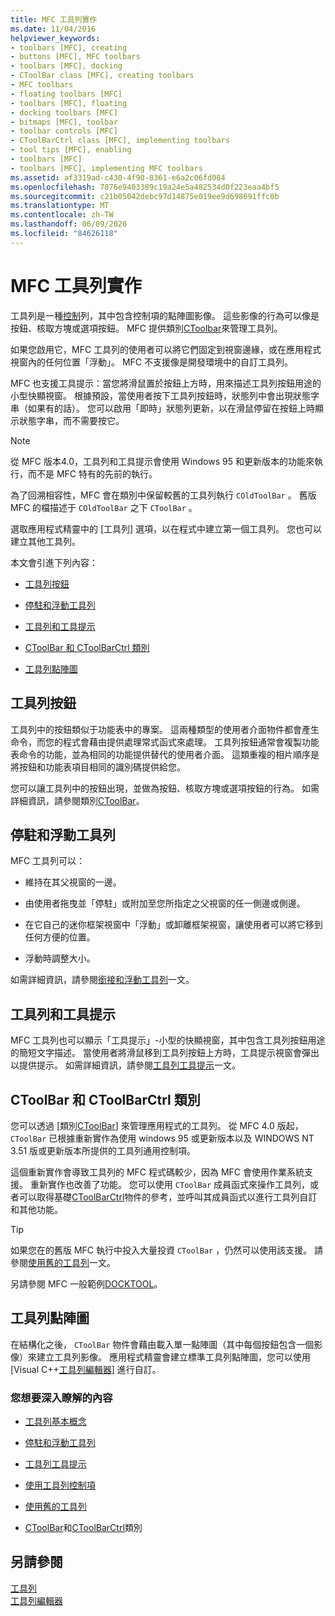 ```yaml
---
title: MFC 工具列實作
ms.date: 11/04/2016
helpviewer_keywords:
- toolbars [MFC], creating
- buttons [MFC], MFC toolbars
- toolbars [MFC], docking
- CToolBar class [MFC], creating toolbars
- MFC toolbars
- floating toolbars [MFC]
- toolbars [MFC], floating
- docking toolbars [MFC]
- bitmaps [MFC], toolbar
- toolbar controls [MFC]
- CToolBarCtrl class [MFC], implementing toolbars
- tool tips [MFC], enabling
- toolbars [MFC]
- toolbars [MFC], implementing MFC toolbars
ms.assetid: af3319ad-c430-4f90-8361-e6a2c06fd084
ms.openlocfilehash: 7876e9403389c19a24e5a482534d0f223eaa4bf5
ms.sourcegitcommit: c21b05042debc97d14875e019ee9d698691ffc0b
ms.translationtype: MT
ms.contentlocale: zh-TW
ms.lasthandoff: 06/09/2020
ms.locfileid: "84626118"
---
```

# <a name="mfc-toolbar-implementation"></a>MFC 工具列實作

工具列是一種[控制](control-bars.md)列，其中包含控制項的點陣圖影像。 這些影像的行為可以像是按鈕、核取方塊或選項按鈕。 MFC 提供類別[CToolbar](reference/ctoolbar-class.md)來管理工具列。

如果您啟用它，MFC 工具列的使用者可以將它們固定到視窗邊緣，或在應用程式視窗內的任何位置「浮動」。 MFC 不支援像是開發環境中的自訂工具列。

MFC 也支援工具提示：當您將滑鼠置於按鈕上方時，用來描述工具列按鈕用途的小型快顯視窗。 根據預設，當使用者按下工具列按鈕時，狀態列中會出現狀態字串（如果有的話）。 您可以啟用「即時」狀態列更新，以在滑鼠停留在按鈕上時顯示狀態字串，而不需要按它。

> [!NOTE]
> 從 MFC 版本4.0，工具列和工具提示會使用 Windows 95 和更新版本的功能來執行，而不是 MFC 特有的先前的執行。

為了回溯相容性，MFC 會在類別中保留較舊的工具列執行 `COldToolBar` 。 舊版 MFC 的檔描述于 `COldToolBar` 之下 `CToolBar` 。

選取應用程式精靈中的 [工具列] 選項，以在程式中建立第一個工具列。 您也可以建立其他工具列。

本文會引進下列內容：

- [工具列按鈕](#_core_toolbar_buttons)

- [停駐和浮動工具列](#_core_docking_and_floating_toolbars)

- [工具列和工具提示](#_core_toolbars_and_tool_tips)

- [CToolBar 和 CToolBarCtrl 類別](#_core_the_ctoolbar_and_ctoolbarctrl_classes)

- [工具列點陣圖](#_core_the_toolbar_bitmap)

## <a name="toolbar-buttons"></a><a name="_core_toolbar_buttons"></a>工具列按鈕

工具列中的按鈕類似于功能表中的專案。 這兩種類型的使用者介面物件都會產生命令，而您的程式會藉由提供處理常式函式來處理。 工具列按鈕通常會複製功能表命令的功能，並為相同的功能提供替代的使用者介面。 這類重複的相片順序是將按鈕和功能表項目相同的識別碼提供給您。

您可以讓工具列中的按鈕出現，並做為按鈕、核取方塊或選項按鈕的行為。 如需詳細資訊，請參閱類別[CToolBar](reference/ctoolbar-class.md)。

## <a name="docking-and-floating-toolbars"></a><a name="_core_docking_and_floating_toolbars"></a>停駐和浮動工具列

MFC 工具列可以：

- 維持在其父視窗的一邊。

- 由使用者拖曳並「停駐」或附加至您所指定之父視窗的任一側邊或側邊。

- 在它自己的迷你框架視窗中「浮動」或卸離框架視窗，讓使用者可以將它移到任何方便的位置。

- 浮動時調整大小。

如需詳細資訊，請參閱[銜接和浮動工具列](docking-and-floating-toolbars.md)一文。

## <a name="toolbars-and-tool-tips"></a><a name="_core_toolbars_and_tool_tips"></a>工具列和工具提示

MFC 工具列也可以顯示「工具提示」-小型的快顯視窗，其中包含工具列按鈕用途的簡短文字描述。 當使用者將滑鼠移到工具列按鈕上方時，工具提示視窗會彈出以提供提示。 如需詳細資訊，請參閱[工具列工具提示](toolbar-tool-tips.md)一文。

## <a name="the-ctoolbar-and-ctoolbarctrl-classes"></a><a name="_core_the_ctoolbar_and_ctoolbarctrl_classes"></a>CToolBar 和 CToolBarCtrl 類別

您可以透過 [類別[CToolBar](reference/ctoolbar-class.md)] 來管理應用程式的工具列。 從 MFC 4.0 版起， `CToolBar` 已根據重新實作為使用 windows 95 或更新版本以及 WINDOWS NT 3.51 版或更新版本所提供的工具列通用控制項。

這個重新實作會導致工具列的 MFC 程式碼較少，因為 MFC 會使用作業系統支援。 重新實作也改善了功能。 您可以使用 `CToolBar` 成員函式來操作工具列，或者可以取得基礎[CToolBarCtrl](reference/ctoolbarctrl-class.md)物件的參考，並呼叫其成員函式以進行工具列自訂和其他功能。

> [!TIP]
> 如果您在的舊版 MFC 執行中投入大量投資 `CToolBar` ，仍然可以使用該支援。 請參閱[使用舊的工具列](using-your-old-toolbars.md)一文。

另請參閱 MFC 一般範例[DOCKTOOL](../overview/visual-cpp-samples.md)。

## <a name="the-toolbar-bitmap"></a><a name="_core_the_toolbar_bitmap"></a>工具列點陣圖

在結構化之後， `CToolBar` 物件會藉由載入單一點陣圖（其中每個按鈕包含一個影像）來建立工具列影像。 應用程式精靈會建立標準工具列點陣圖，您可以使用 [Visual C++[工具列編輯器](../windows/toolbar-editor.md)] 進行自訂。

### <a name="what-do-you-want-to-know-more-about"></a>您想要深入瞭解的內容

- [工具列基本概念](toolbar-fundamentals.md)

- [停駐和浮動工具列](docking-and-floating-toolbars.md)

- [工具列工具提示](toolbar-tool-tips.md)

- [使用工具列控制項](working-with-the-toolbar-control.md)

- [使用舊的工具列](using-your-old-toolbars.md)

- [CToolBar](reference/ctoolbar-class.md)和[CToolBarCtrl](reference/ctoolbarctrl-class.md)類別

## <a name="see-also"></a>另請參閱

[工具列](toolbars.md)<br/>
[工具列編輯器](../windows/toolbar-editor.md)
